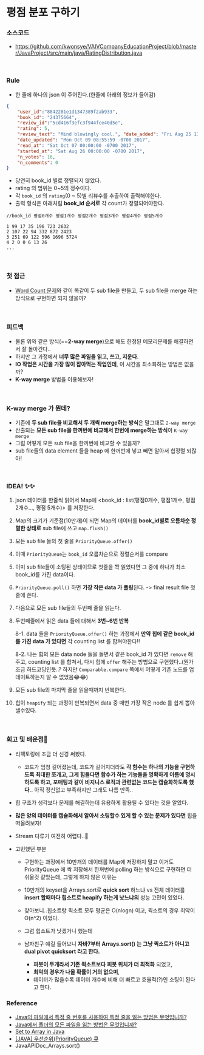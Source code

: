 # 평점 분포 구하기

### 소스코드
- https://github.com/kwonsye/VAIVCompanyEducationProject/blob/master/JavaProject/src/main/java/RatingDistribution.java

<br>

### Rule
- 한 줄에 하나의 json 이 주어진다.(한줄에 아래의 정보가 들어감)
```json
{
    "user_id":"8842281e1d1347389f2ab933", 
    "book_id": "24375664",
    "review_id":"5cd416f3efc3f944fce40d5e", 
    "rating": 5, 
    "review_text": "Mind blowingly cool.", "date_added": "Fri Aug 25 13:55:02 -0700 2017",
    "date_updated": "Mon Oct 09 08:55:59 -0700 2017",
    "read_at": "Sat Oct 07 00:00:00 -0700 2017", 
    "started_at": "Sat Aug 26 00:00:00 -0700 2017",
    "n_votes": 16,
    "n_comments": 0
}
```  
- 당연히 book_id 별로 정렬되지 않았다.
- rating 의 범위는 0~5의 정수이다.
- 각 `book_id` 의 `rating`(0 ~ 5)별 리뷰수를 추출하여 출력해야한다.
- 출력 형식은 아래처럼 **book_id 순서로** 각 count가 정렬되어야한다.  

```
//book_id 평점0개수 평점1개수 평점2개수 평점3개수 평점4개수 평점5개수

1 99 17 35 196 723 2632
2 107 22 94 332 872 2423
3 251 69 122 596 1696 5724
4 2 0 0 6 13 26
...
```  

<br>

### 첫 접근

- [Word Count 문제](https://github.com/kwonsye/VAIVCompanyEducationProject/blob/master/JavaProject/src/WordCount.java)와 같이 똑같이 두 sub file을 만들고, 두 sub file을 merge 하는 방식으로 구현하면 되지 않을까?

<br>

### 피드백

- 물론 위와 같은 방식(==**2-way merge**)으로 해도 한정된 메모리문제를 해결하면서 잘 돌아간다..
- 하지만 그 과정에서 **너무 많은 파일을 읽고, 쓰고, 지운다.**
- **IO 작업은 시간을 가장 많이 잡아먹는 작업인데**, 이 시간을 최소화하는 방법은 없을까?
- **K-way merge** 방법을 이용해보자!

<br>

### K-way merge 가 뭔데?

- 기존에 **두 sub file을 비교해서 두 개씩 merge하는 방식**은 말그대로 `2-way merge`
- 산출되는 **모든 sub file을 한꺼번에 비교해서 한번에 merge하는 방식**이 `K-way merge`
- 그럼 어떻게 모든 sub file을 한꺼번에 비교할 수 있을까?
- sub file들의 data element 들을 heap 에 한꺼번에 넣고 빼면 알아서 힙정렬 되잖아!

<br>

### IDEA! ✨✨

1. json 데이터를 한줄씩 읽어서 Map에 <book_id : list(평점0개수, 평점1개수, 평점2개수..., 평점 5개수)> 를  저장한다.  

2. Map의 크기가 기준점(10만개)이 되면 Map의 데이터를 **book_id별로 오름차순 정렬한 상태로** sub file에 쓰고 `map.flush()`  

3. 모든 sub file 들의 첫 줄을 `PriorityQueue.offer()`  

4. 이때 `PriorityQueue`는 `book_id` 오름차순으로 정렬순서를 compare  

5. 이미 sub file들이 소팅된 상태이므로 첫줄을 쫙 읽었다면 그 중에 하나가 최소 book_id를 가진 data이다.  

6. `PriorityQueue.poll()` 하면 **가장 작은 data 가 폴링**된다. -> final result file 첫줄에 쓴다.  

7. 다음으로 모든 sub file들의 두번째 줄을 읽는다.  

8. 두번째줄에서 읽은 data 들에 대해서 **3번~6번 반복**  

    8-1. data 들을 `PriorityQueue.offer()` 하는 과정에서 **만약 힙에 같은 book_id를 가진 data 가 있다면** 각 counting list 를 합쳐야한다!!  

    8-2. 나는 힙의 모든 data node 들을 돌면서 같은 book_id 가 있다면 `remove` 해주고, counting list 를 합쳐서, 다시 힙에 `offer` 해주는 방법으로 구현했다..(뭔가 조금 하드코딩인듯..? 하지만 `Comparable.compare` 쪽에서 어떻게 기존 노드를 업데이트하는지 알 수 없었음😂😂)  

9. 모든 sub file의 마지막 줄을 읽을때까지 반복한다.  

10. 힙이 `heapify` 되는 과정이 반복되면서 data 중 매번 가장 작은 node 를 쉽게 뽑아낼수있다.  

<br>

### 회고 및 배운점💪

- 리팩토링에 조금 더 신경 써봤다.  
    - 코드가 엄청 길어졌는데, 코드가 길어지더라도 **각 함수는 하나의 기능을 구현하도록 최대한 쪼개고, 그게 힘들다면 함수가 하는 기능들을 명확하게 이름에 명시하도록 하고, 포매팅과 같이 비지니스 로직과 관련없는 코드는 캡슐화하도록 했다..** 아직 정신없고 부족하지만 그래도 나름 만족..    

- 힙 구조가 생각보다 문제를 해결하는데 유용하게 활용될 수 있다는 것을 알았다.    

- **많은 양의 데이터를 캡슐화해서 알아서 소팅할수 있게 할 수 있는 문제가 있다면** 힙을 떠올려보자!  

- Stream 다루기 여전히 어렵다..🤔  

- 고민했던 부분  

    - 구현하는 과정에서 10만개의 데이터를 Map에 저장하지 말고 이거도 PriorityQueue 에 싹 저장해서 한꺼번에 polling 하는 방식으로 구현하면 더 쉬울것 같았는데, 그렇게 하지 않은 이유는  

    - 10만개의 keyset을 Arrays.sort로 **quick sort** 하느냐 vs 전체 데이터를 **insert 할때마다 힙소트로 heapify 하는게 낫느냐의** 성능 고민이 있었다.  

    - 찾아보니..힙소트랑 퀵소트 모두 평균은 O(nlogn) 이고, 퀵소트의 경우 최악이 O(n^2) 이었다.  

    - 그럼 힙소트가 낫겠거니 했는데  

    - 남자친구 얘길 들어보니 **자바7부터 Arrays.sort() 는 그냥 퀵소트가 아니고 dual pivot quicksort 라고 한다.**
        - **피봇이 두개라서 기존 퀵소트보다 피봇 위치가 더 최적화** 되었고,
        - **최악의 경우가 나올 확률이 거의 없으며**,
        - 데이터가 많을수록 데이터 개수에 비해 더 빠르고 효율적(?)인 소팅이 된다고 한다.


### Reference

- [Java의 파일에서 특정 줄 번호를 사용하여 특정 줄을 읽는 방법은 무엇입니까?](https://qastack.kr/programming/2312756/how-to-read-a-specific-line-using-the-specific-line-number-from-a-file-in-java)
- [Java에서 폴더의 모든 파일을 읽는 방법은 무엇입니까?](https://qastack.kr/programming/1844688/how-to-read-all-files-in-a-folder-from-java)
- [Set to Array in Java](https://www.geeksforgeeks.org/set-to-array-in-java/)
- [[JAVA] 우선순위(PriorityQueue) 큐](http://asuraiv.blogspot.com/2015/11/java-priorityqueue.html)
- JavaAPIDoc_Arrays.sort()